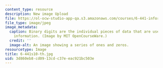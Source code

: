 ```yaml
---
content_type: resource
description: New image Upload
file: https://ol-ocw-studio-app-qa.s3.amazonaws.com/courses/6-441-information-theory-spring-2010/3d860eb8cd0913cdc37eeac921bc503e_6-441s10-th.jpg
file_type: image/jpeg
image_metadata:
  caption: Binary digits are the individual pieces of data that are used to represent
    information. (Image by MIT OpenCourseWare.)
  credit: ''
  image-alt: An image showing a series of ones and zeros.
resourcetype: Image
title: 6-441s10-th.jpg
uid: 3d860eb8-cd09-13cd-c37e-eac921bc503e
---
```

